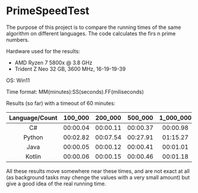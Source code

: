 # PrimeSpeedTest

The purpose of this project is to compare the running times of the same algorithm on different languages. The code calculates the firs n prime numbers.

Hardware used for the results:
 - AMD Ryzen 7 5800x @ 3.8 GHz
 - Trident Z Neo 32 GB, 3600 MHz, 16-19-19-39

OS: Win11

Time format: MM(minutes):SS(seconds).FF(miliseconds)

Results (so far) with a timeout of 60 minutes:

Language/Count | 100_000  | 200_000  | 500_000  | 1_000_000  | 2_000_000  | 5_000_000  | 10_000_000  | 20_000_000  | 50_000_000  | 100_000_000 
:-------------:|:--------:|:--------:|:--------:|:----------:|:----------:|:----------:|:-----------:|:-----------:|:-----------:|:-----------:
C#             |00:00.04  |00:00.11  |00:00.37  |00:00.98    |00:02.60    |00:09.65    |00:26.17     |01:11.06     |04:27.53     |12:12.13
Python         |00:02.82  |00:07.54  |00:27.91  |01:15.27    |03:23.32    |-           |-            |-            |-            |-
Java           |00:00.05  |00:00.12  |00:00.41  |00:01.01    |00:02.72    |00:09.94    |00:26.77     |01:12.40     |04:31.81     |-
Kotlin         |00:00.06  |00:00.15  |00:00.46  |00:01.18    |00:03.10    |00:11.30    |00:30.45     |01:22.61     |05:08.30     |13:52.78

All these results move somewhere near these times, and are not exact at all (as background tasks may chenge the values with a very small amount) but give a good idea of the real running time.
